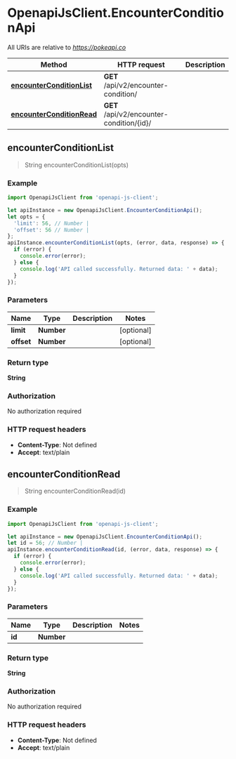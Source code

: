 # OpenapiJsClient.EncounterConditionApi

All URIs are relative to *https://pokeapi.co*

Method | HTTP request | Description
------------- | ------------- | -------------
[**encounterConditionList**](EncounterConditionApi.md#encounterConditionList) | **GET** /api/v2/encounter-condition/ | 
[**encounterConditionRead**](EncounterConditionApi.md#encounterConditionRead) | **GET** /api/v2/encounter-condition/{id}/ | 



## encounterConditionList

> String encounterConditionList(opts)



### Example

```javascript
import OpenapiJsClient from 'openapi-js-client';

let apiInstance = new OpenapiJsClient.EncounterConditionApi();
let opts = {
  'limit': 56, // Number | 
  'offset': 56 // Number | 
};
apiInstance.encounterConditionList(opts, (error, data, response) => {
  if (error) {
    console.error(error);
  } else {
    console.log('API called successfully. Returned data: ' + data);
  }
});
```

### Parameters


Name | Type | Description  | Notes
------------- | ------------- | ------------- | -------------
 **limit** | **Number**|  | [optional] 
 **offset** | **Number**|  | [optional] 

### Return type

**String**

### Authorization

No authorization required

### HTTP request headers

- **Content-Type**: Not defined
- **Accept**: text/plain


## encounterConditionRead

> String encounterConditionRead(id)



### Example

```javascript
import OpenapiJsClient from 'openapi-js-client';

let apiInstance = new OpenapiJsClient.EncounterConditionApi();
let id = 56; // Number | 
apiInstance.encounterConditionRead(id, (error, data, response) => {
  if (error) {
    console.error(error);
  } else {
    console.log('API called successfully. Returned data: ' + data);
  }
});
```

### Parameters


Name | Type | Description  | Notes
------------- | ------------- | ------------- | -------------
 **id** | **Number**|  | 

### Return type

**String**

### Authorization

No authorization required

### HTTP request headers

- **Content-Type**: Not defined
- **Accept**: text/plain

